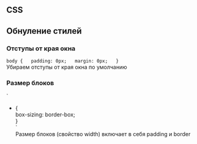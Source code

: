 CSS
-

## Обнуление стилей

### Отступы от края окна
`
body {  
  padding: 0px;  
  margin: 0px;  
}  
`  
Убираем отступы от края окна по умолчанию

### Размер блоков
`
* {  
  box-sizing: border-box;  
}  
`  
Размер блоков (свойство width) включает в себя padding и border
